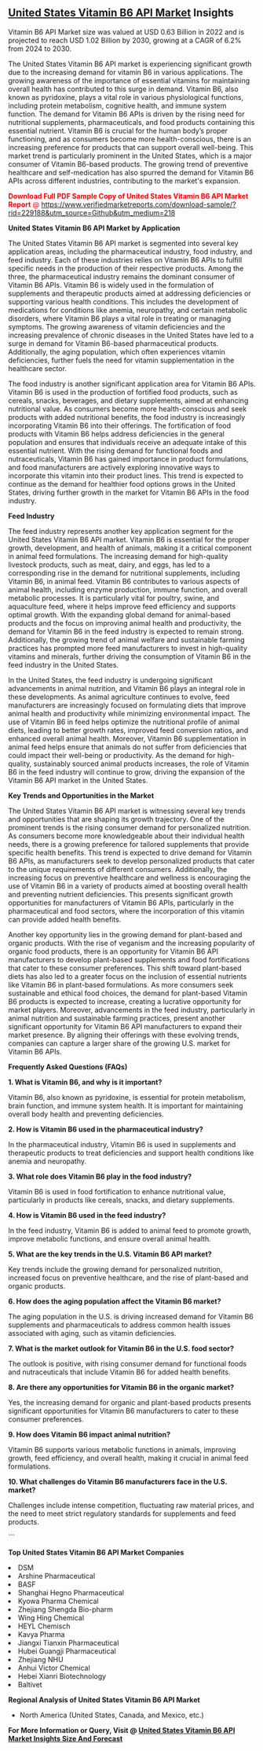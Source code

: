 <h2><a href="https://www.verifiedmarketreports.com/download-sample/?rid=229188&amp;utm_source=Github&amp;utm_medium=218" target="_blank">United States Vitamin B6 API Market</a> Insights</h2><p>Vitamin B6 API Market size was valued at USD 0.63 Billion in 2022 and is projected to reach USD 1.02 Billion by 2030, growing at a CAGR of 6.2% from 2024 to 2030.</p><p> <p>The United States Vitamin B6 API market is experiencing significant growth due to the increasing demand for vitamin B6 in various applications. The growing awareness of the importance of essential vitamins for maintaining overall health has contributed to this surge in demand. Vitamin B6, also known as pyridoxine, plays a vital role in various physiological functions, including protein metabolism, cognitive health, and immune system function. The demand for Vitamin B6 APIs is driven by the rising need for nutritional supplements, pharmaceuticals, and food products containing this essential nutrient. Vitamin B6 is crucial for the human body’s proper functioning, and as consumers become more health-conscious, there is an increasing preference for products that can support overall well-being. This market trend is particularly prominent in the United States, which is a major consumer of Vitamin B6-based products. The growing trend of preventive healthcare and self-medication has also spurred the demand for Vitamin B6 APIs across different industries, contributing to the market's expansion. <p><span class=""><span style="color: #ff0000;"><strong>Download Full PDF Sample Copy of United States Vitamin B6 API Market Report</strong> @ </span><a href="https://www.verifiedmarketreports.com/download-sample/?rid=229188&amp;utm_source=Github&amp;utm_medium=218" target="_blank">https://www.verifiedmarketreports.com/download-sample/?rid=229188&amp;utm_source=Github&amp;utm_medium=218</a></span></p></p> <p><strong>United States Vitamin B6 API Market by Application</strong></p> <p>The United States Vitamin B6 API market is segmented into several key application areas, including the pharmaceutical industry, food industry, and feed industry. Each of these industries relies on Vitamin B6 APIs to fulfill specific needs in the production of their respective products. Among the three, the pharmaceutical industry remains the dominant consumer of Vitamin B6 APIs. Vitamin B6 is widely used in the formulation of supplements and therapeutic products aimed at addressing deficiencies or supporting various health conditions. This includes the development of medications for conditions like anemia, neuropathy, and certain metabolic disorders, where Vitamin B6 plays a vital role in treating or managing symptoms. The growing awareness of vitamin deficiencies and the increasing prevalence of chronic diseases in the United States have led to a surge in demand for Vitamin B6-based pharmaceutical products. Additionally, the aging population, which often experiences vitamin deficiencies, further fuels the need for vitamin supplementation in the healthcare sector. <p>The food industry is another significant application area for Vitamin B6 APIs. Vitamin B6 is used in the production of fortified food products, such as cereals, snacks, beverages, and dietary supplements, aimed at enhancing nutritional value. As consumers become more health-conscious and seek products with added nutritional benefits, the food industry is increasingly incorporating Vitamin B6 into their offerings. The fortification of food products with Vitamin B6 helps address deficiencies in the general population and ensures that individuals receive an adequate intake of this essential nutrient. With the rising demand for functional foods and nutraceuticals, Vitamin B6 has gained importance in product formulations, and food manufacturers are actively exploring innovative ways to incorporate this vitamin into their product lines. This trend is expected to continue as the demand for healthier food options grows in the United States, driving further growth in the market for Vitamin B6 APIs in the food industry.</p> <p><strong>Feed Industry</strong></p> <p>The feed industry represents another key application segment for the United States Vitamin B6 API market. Vitamin B6 is essential for the proper growth, development, and health of animals, making it a critical component in animal feed formulations. The increasing demand for high-quality livestock products, such as meat, dairy, and eggs, has led to a corresponding rise in the demand for nutritional supplements, including Vitamin B6, in animal feed. Vitamin B6 contributes to various aspects of animal health, including enzyme production, immune function, and overall metabolic processes. It is particularly vital for poultry, swine, and aquaculture feed, where it helps improve feed efficiency and supports optimal growth. With the expanding global demand for animal-based products and the focus on improving animal health and productivity, the demand for Vitamin B6 in the feed industry is expected to remain strong. Additionally, the growing trend of animal welfare and sustainable farming practices has prompted more feed manufacturers to invest in high-quality vitamins and minerals, further driving the consumption of Vitamin B6 in the feed industry in the United States. <p>In the United States, the feed industry is undergoing significant advancements in animal nutrition, and Vitamin B6 plays an integral role in these developments. As animal agriculture continues to evolve, feed manufacturers are increasingly focused on formulating diets that improve animal health and productivity while minimizing environmental impact. The use of Vitamin B6 in feed helps optimize the nutritional profile of animal diets, leading to better growth rates, improved feed conversion ratios, and enhanced overall animal health. Moreover, Vitamin B6 supplementation in animal feed helps ensure that animals do not suffer from deficiencies that could impact their well-being or productivity. As the demand for high-quality, sustainably sourced animal products increases, the role of Vitamin B6 in the feed industry will continue to grow, driving the expansion of the Vitamin B6 API market in the United States.</p> <p><strong>Key Trends and Opportunities in the Market</strong></p> <p>The United States Vitamin B6 API market is witnessing several key trends and opportunities that are shaping its growth trajectory. One of the prominent trends is the rising consumer demand for personalized nutrition. As consumers become more knowledgeable about their individual health needs, there is a growing preference for tailored supplements that provide specific health benefits. This trend is expected to drive demand for Vitamin B6 APIs, as manufacturers seek to develop personalized products that cater to the unique requirements of different consumers. Additionally, the increasing focus on preventive healthcare and wellness is encouraging the use of Vitamin B6 in a variety of products aimed at boosting overall health and preventing nutrient deficiencies. This presents significant growth opportunities for manufacturers of Vitamin B6 APIs, particularly in the pharmaceutical and food sectors, where the incorporation of this vitamin can provide added health benefits. <p>Another key opportunity lies in the growing demand for plant-based and organic products. With the rise of veganism and the increasing popularity of organic food products, there is an opportunity for Vitamin B6 API manufacturers to develop plant-based supplements and food fortifications that cater to these consumer preferences. This shift toward plant-based diets has also led to a greater focus on the inclusion of essential nutrients like Vitamin B6 in plant-based formulations. As more consumers seek sustainable and ethical food choices, the demand for plant-based Vitamin B6 products is expected to increase, creating a lucrative opportunity for market players. Moreover, advancements in the feed industry, particularly in animal nutrition and sustainable farming practices, present another significant opportunity for Vitamin B6 API manufacturers to expand their market presence. By aligning their offerings with these evolving trends, companies can capture a larger share of the growing U.S. market for Vitamin B6 APIs.</p> <p><strong>Frequently Asked Questions (FAQs)</strong></p> <p><strong>1. What is Vitamin B6, and why is it important?</strong></p> <p>Vitamin B6, also known as pyridoxine, is essential for protein metabolism, brain function, and immune system health. It is important for maintaining overall body health and preventing deficiencies.</p> <p><strong>2. How is Vitamin B6 used in the pharmaceutical industry?</strong></p> <p>In the pharmaceutical industry, Vitamin B6 is used in supplements and therapeutic products to treat deficiencies and support health conditions like anemia and neuropathy.</p> <p><strong>3. What role does Vitamin B6 play in the food industry?</strong></p> <p>Vitamin B6 is used in food fortification to enhance nutritional value, particularly in products like cereals, snacks, and dietary supplements.</p> <p><strong>4. How is Vitamin B6 used in the feed industry?</strong></p> <p>In the feed industry, Vitamin B6 is added to animal feed to promote growth, improve metabolic functions, and ensure overall animal health.</p> <p><strong>5. What are the key trends in the U.S. Vitamin B6 API market?</strong></p> <p>Key trends include the growing demand for personalized nutrition, increased focus on preventive healthcare, and the rise of plant-based and organic products.</p> <p><strong>6. How does the aging population affect the Vitamin B6 market?</strong></p> <p>The aging population in the U.S. is driving increased demand for Vitamin B6 supplements and pharmaceuticals to address common health issues associated with aging, such as vitamin deficiencies.</p> <p><strong>7. What is the market outlook for Vitamin B6 in the U.S. food sector?</strong></p> <p>The outlook is positive, with rising consumer demand for functional foods and nutraceuticals that include Vitamin B6 for added health benefits.</p> <p><strong>8. Are there any opportunities for Vitamin B6 in the organic market?</strong></p> <p>Yes, the increasing demand for organic and plant-based products presents significant opportunities for Vitamin B6 manufacturers to cater to these consumer preferences.</p> <p><strong>9. How does Vitamin B6 impact animal nutrition?</strong></p> <p>Vitamin B6 supports various metabolic functions in animals, improving growth, feed efficiency, and overall health, making it crucial in animal feed formulations.</p> <p><strong>10. What challenges do Vitamin B6 manufacturers face in the U.S. market?</strong></p> <p>Challenges include intense competition, fluctuating raw material prices, and the need to meet strict regulatory standards for supplements and feed products.</p> ```</p><p><strong>Top United States Vitamin B6 API Market Companies</strong></p><div data-test-id=""><p><li>DSM</li><li> Arshine Pharmaceutical</li><li> BASF</li><li> Shanghai Hegno Pharmaceutical</li><li> Kyowa Pharma Chemical</li><li> Zhejiang Shengda Bio-pharm</li><li> Wing Hing Chemical</li><li> HEYL Chemisch</li><li> Kavya Pharma</li><li> Jiangxi Tianxin Pharmaceutical</li><li> Hubei Guangji Pharmaceutical</li><li> Zhejiang NHU</li><li> Anhui Victor Chemical</li><li> Hebei Xianri Biotechnology</li><li> Baltivet</li></p><div><strong>Regional Analysis of&nbsp;United States Vitamin B6 API Market</strong></div><ul><li dir="ltr"><p dir="ltr">North America&nbsp;(United States, Canada, and Mexico, etc.)</p></li></ul><p><strong>For More Information or Query, Visit @&nbsp;</strong><strong><a href="https://www.verifiedmarketreports.com/product/vitamin-b6-api-market/?utm_source=Github&amp;utm_medium=218" target="_blank">United States Vitamin B6 API Market Insights Size And Forecast</a></strong></p></div>
